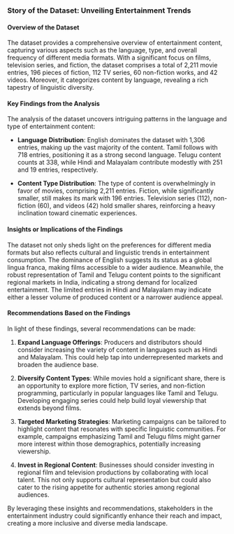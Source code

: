 ### Story of the Dataset: Unveiling Entertainment Trends

#### Overview of the Dataset
The dataset provides a comprehensive overview of entertainment content, capturing various aspects such as the language, type, and overall frequency of different media formats. With a significant focus on films, television series, and fiction, the dataset comprises a total of 2,211 movie entries, 196 pieces of fiction, 112 TV series, 60 non-fiction works, and 42 videos. Moreover, it categorizes content by language, revealing a rich tapestry of linguistic diversity.

#### Key Findings from the Analysis
The analysis of the dataset uncovers intriguing patterns in the language and type of entertainment content:

- **Language Distribution**: English dominates the dataset with 1,306 entries, making up the vast majority of the content. Tamil follows with 718 entries, positioning it as a strong second language. Telugu content counts at 338, while Hindi and Malayalam contribute modestly with 251 and 19 entries, respectively.
  
- **Content Type Distribution**: The type of content is overwhelmingly in favor of movies, comprising 2,211 entries. Fiction, while significantly smaller, still makes its mark with 196 entries. Television series (112), non-fiction (60), and videos (42) hold smaller shares, reinforcing a heavy inclination toward cinematic experiences.

#### Insights or Implications of the Findings
The dataset not only sheds light on the preferences for different media formats but also reflects cultural and linguistic trends in entertainment consumption. The dominance of English suggests its status as a global lingua franca, making films accessible to a wider audience. Meanwhile, the robust representation of Tamil and Telugu content points to the significant regional markets in India, indicating a strong demand for localized entertainment. The limited entries in Hindi and Malayalam may indicate either a lesser volume of produced content or a narrower audience appeal.

#### Recommendations Based on the Findings
In light of these findings, several recommendations can be made:

1. **Expand Language Offerings**: Producers and distributors should consider increasing the variety of content in languages such as Hindi and Malayalam. This could help tap into underrepresented markets and broaden the audience base.

2. **Diversify Content Types**: While movies hold a significant share, there is an opportunity to explore more fiction, TV series, and non-fiction programming, particularly in popular languages like Tamil and Telugu. Developing engaging series could help build loyal viewership that extends beyond films.

3. **Targeted Marketing Strategies**: Marketing campaigns can be tailored to highlight content that resonates with specific linguistic communities. For example, campaigns emphasizing Tamil and Telugu films might garner more interest within those demographics, potentially increasing viewership.

4. **Invest in Regional Content**: Businesses should consider investing in regional film and television productions by collaborating with local talent. This not only supports cultural representation but could also cater to the rising appetite for authentic stories among regional audiences.

By leveraging these insights and recommendations, stakeholders in the entertainment industry could significantly enhance their reach and impact, creating a more inclusive and diverse media landscape.